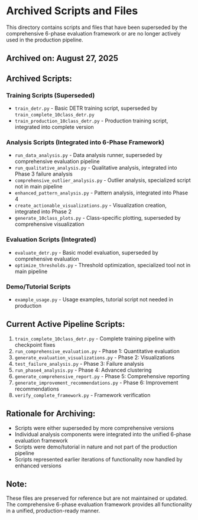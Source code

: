 # Archived Scripts and Files

This directory contains scripts and files that have been superseded by the comprehensive 6-phase evaluation framework or are no longer actively used in the production pipeline.

## Archived on: August 27, 2025

## Archived Scripts:

### Training Scripts (Superseded)
- `train_detr.py` - Basic DETR training script, superseded by `train_complete_10class_detr.py`
- `train_production_10class_detr.py` - Production training script, integrated into complete version

### Analysis Scripts (Integrated into 6-Phase Framework)
- `run_data_analysis.py` - Data analysis runner, superseded by comprehensive evaluation pipeline
- `run_qualitative_analysis.py` - Qualitative analysis, integrated into Phase 3 failure analysis
- `comprehensive_outlier_analysis.py` - Outlier analysis, specialized script not in main pipeline
- `enhanced_pattern_analysis.py` - Pattern analysis, integrated into Phase 4
- `create_actionable_visualizations.py` - Visualization creation, integrated into Phase 2
- `generate_10class_plots.py` - Class-specific plotting, superseded by comprehensive visualization

### Evaluation Scripts (Integrated)
- `evaluate_detr.py` - Basic model evaluation, superseded by comprehensive evaluation
- `optimize_thresholds.py` - Threshold optimization, specialized tool not in main pipeline

### Demo/Tutorial Scripts
- `example_usage.py` - Usage examples, tutorial script not needed in production

## Current Active Pipeline Scripts:
1. `train_complete_10class_detr.py` - Complete training pipeline with checkpoint fixes
2. `run_comprehensive_evaluation.py` - Phase 1: Quantitative evaluation
3. `generate_evaluation_visualizations.py` - Phase 2: Visualizations
4. `test_failure_analysis.py` - Phase 3: Failure analysis
5. `run_phase4_analysis.py` - Phase 4: Advanced clustering
6. `generate_comprehensive_report.py` - Phase 5: Comprehensive reporting
7. `generate_improvement_recommendations.py` - Phase 6: Improvement recommendations
8. `verify_complete_framework.py` - Framework verification

## Rationale for Archiving:
- Scripts were either superseded by more comprehensive versions
- Individual analysis components were integrated into the unified 6-phase evaluation framework
- Scripts were demo/tutorial in nature and not part of the production pipeline
- Scripts represented earlier iterations of functionality now handled by enhanced versions

## Note:
These files are preserved for reference but are not maintained or updated. The comprehensive 6-phase evaluation framework provides all functionality in a unified, production-ready manner.